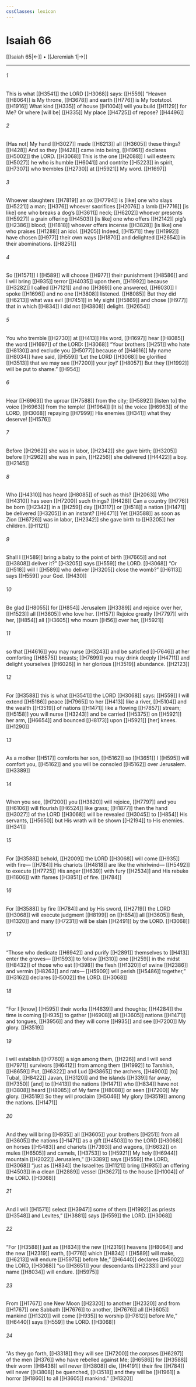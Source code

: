 ```yaml
---
cssClasses: lexicon
---
```


# Isaiah 66

[[Isaiah 65|←]] • [[Jeremiah 1|→]]

---

###### 1
This is what [[H3541]] the LORD [[H3068]] says: [[H559]] “Heaven [[H8064]] is My throne, [[H3678]] and earth [[H776]] is My footstool. [[H1916]] What kind [[H335]] of house [[H1004]] will you build [[H1129]] for Me?  Or where [will be] [[H335]] My place [[H4725]] of repose? [[H4496]]

###### 2
[Has not] My hand [[H3027]] made [[H6213]] all [[H3605]] these things? [[H428]] And so they [[H428]] came into being, [[H1961]] declares [[H5002]] the LORD. [[H3068]] This is the one [[H2088]] I will esteem: [[H5027]] he who is humble [[H6041]] and contrite [[H5223]] in spirit, [[H7307]] who trembles [[H2730]] at [[H5921]] My word. [[H1697]]

###### 3
Whoever slaughters [[H7819]] an ox [[H7794]] is [like] one who slays [[H5221]] a man; [[H376]] whoever sacrifices [[H2076]] a lamb [[H7716]] [is like] one who breaks a dog’s [[H3611]] neck; [[H6202]] whoever presents [[H5927]] a grain offering [[H4503]] [is like] one who offers [[H2142]] pig’s [[H2386]] blood; [[H1818]] whoever offers incense [[H3828]] [is like] one who praises [[H1288]] an idol. [[H205]] Indeed, [[H1571]] they [[H1992]] have chosen [[H977]] their own ways [[H1870]] and delighted [[H2654]] in their abominations. [[H8251]]

###### 4
So [[H1571]] I [[H589]] will choose [[H977]] their punishment [[H8586]] and I will bring [[H935]] terror [[H4035]] upon them, [[H1992]] because [[H3282]] I called [[H7121]] and no [[H369]] one answered, [[H6030]] I spoke [[H1696]] and no one [[H3808]] listened. [[H8085]] But they did [[H6213]] what was evil [[H7451]] in My sight [[H5869]] and chose [[H977]] that in which [[H834]] I did not [[H3808]] delight. [[H2654]]

###### 5
You who tremble [[H2730]] at [[H413]] His word, [[H1697]] hear [[H8085]] the word [[H1697]] of the LORD: [[H3068]] “Your brothers [[H251]] who hate [[H8130]] and exclude you [[H5077]] because of [[H4616]] My name [[H8034]] have said, [[H559]] ‘Let the LORD [[H3068]] be glorified [[H3513]] that we may see [[H7200]] your joy!’ [[H8057]] But they [[H1992]] will be put to shame.” [[H954]]

###### 6
Hear [[H6963]] the uproar [[H7588]] from the city; [[H5892]] [listen to] the voice [[H6963]] from the temple! [[H1964]] [It is] the voice [[H6963]] of the LORD, [[H3068]] repaying [[H7999]] His enemies [[H341]] what they deserve! [[H1576]]

###### 7
Before [[H2962]] she was in labor, [[H2342]] she gave birth; [[H3205]] before [[H2962]] she was in pain, [[H2256]] she delivered [[H4422]] a boy. [[H2145]]

###### 8
Who [[H4310]] has heard [[H8085]] of such as this? [[H2063]] Who [[H4310]] has seen [[H7200]] such things? [[H428]] Can a country [[H776]] be born [[H2342]] in a [[H259]] day [[H3117]] or [[H518]] a nation [[H1471]] be delivered [[H3205]] in an instant? [[H6471]] Yet [[H3588]] as soon as Zion [[H6726]] was in labor, [[H2342]] she gave birth to [[H3205]] her children. [[H1121]]

###### 9
Shall I [[H589]] bring a baby to the point of birth [[H7665]] and not [[H3808]] deliver it?” [[H3205]] says [[H559]] the LORD. [[H3068]] “Or [[H518]] will I [[H589]] who deliver [[H3205]] close the womb?” [[H6113]] says [[H559]] your God. [[H430]]

###### 10
Be glad [[H8055]] for [[H854]] Jerusalem [[H3389]] and rejoice over her, [[H1523]] all [[H3605]] who love her. [[H157]] Rejoice greatly [[H7797]] with her, [[H854]] all [[H3605]] who mourn [[H56]] over her, [[H5921]]

###### 11
so that [[H4616]] you may nurse [[H3243]] and be satisfied [[H7646]] at her comforting [[H8575]] breasts; [[H7699]] you may drink deeply [[H4711]] and delight yourselves [[H6026]] in her glorious [[H3519]] abundance. [[H2123]]

###### 12
For [[H3588]] this is what [[H3541]] the LORD [[H3068]] says: [[H559]] I will extend [[H5186]] peace [[H7965]] to her [[H413]] like a river, [[H5104]] and the wealth [[H3519]] of nations [[H1471]] like a flowing [[H7857]] stream; [[H5158]] you will nurse [[H3243]] and be carried [[H5375]] on [[H5921]] her arm, [[H6654]] and bounced [[H8173]] upon [[H5921]] [her] knees. [[H1290]]

###### 13
As a mother [[H517]] comforts her son, [[H5162]] so [[H3651]] I [[H595]] will comfort you, [[H5162]] and you will be consoled [[H5162]] over Jerusalem. [[H3389]]

###### 14
When you see, [[H7200]] you [[H3820]] will rejoice, [[H7797]] and you [[H6106]] will flourish [[H6524]] like grass; [[H1877]] then the hand [[H3027]] of the LORD [[H3068]] will be revealed [[H3045]] to [[H854]] His servants, [[H5650]] but His wrath will be shown [[H2194]] to His enemies. [[H341]]

###### 15
For [[H3588]] behold, [[H2009]] the LORD [[H3068]] will come [[H935]] with fire— [[H784]] His chariots [[H4818]] are like the whirlwind— [[H5492]] to execute [[H7725]] His anger [[H639]] with fury [[H2534]] and His rebuke [[H1606]] with flames [[H3851]] of fire. [[H784]]

###### 16
For [[H3588]] by fire [[H784]] and by His sword, [[H2719]] the LORD [[H3068]] will execute judgment [[H8199]] on [[H854]] all [[H3605]] flesh, [[H1320]] and many [[H7231]] will be slain [[H2491]] by the LORD. [[H3068]]

###### 17
“Those who dedicate [[H6942]] and purify [[H2891]] themselves to [[H413]] enter the groves— [[H1593]] to follow [[H310]] one [[H259]] in the midst [[H8432]] of those who eat [[H398]] the flesh [[H1320]] of swine [[H2386]] and vermin [[H8263]] and rats— [[H5909]] will perish [[H5486]] together,” [[H3162]] declares [[H5002]] the LORD. [[H3068]]

###### 18
“For I [know] [[H595]] their works [[H4639]] and thoughts; [[H4284]] the time is coming [[H935]] to gather [[H6908]] all [[H3605]] nations [[H1471]] and tongues, [[H3956]] and they will come [[H935]] and see [[H7200]] My glory. [[H3519]]

###### 19
I will establish [[H7760]] a sign among them, [[H226]] and I will send [[H7971]] survivors [[H6412]] from among them [[H1992]] to Tarshish, [[H8659]] Put, [[H6322]] and Lud [[H3865]] the archers, [[H4900]] [to] Tubal, [[H8422]] Javan, [[H3120]] and the islands [[H339]] far away, [[H7350]] [and] to [[H413]] the nations [[H1471]] who [[H834]] have not [[H3808]] heard [[H8085]] of My fame [[H8088]] or seen [[H7200]] My glory. [[H3519]] So they will proclaim [[H5046]] My glory [[H3519]] among the nations. [[H1471]]

###### 20
And they will bring [[H935]] all [[H3605]] your brothers [[H251]] from all [[H3605]] the nations [[H1471]] as a gift [[H4503]] to the LORD [[H3068]] on horses [[H5483]] and chariots [[H7393]] and wagons, [[H6632]] on mules [[H6505]] and camels, [[H3753]] to [[H5921]] My holy [[H6944]] mountain [[H2022]] Jerusalem,” [[H3389]] says [[H559]] the LORD, [[H3068]] “just as [[H834]] the Israelites [[H1121]] bring [[H935]] an offering [[H4503]] in a clean [[H2889]] vessel [[H3627]] to the house [[H1004]] of the LORD. [[H3068]]

###### 21
And I will [[H1571]] select [[H3947]] some of them [[H1992]] as priests [[H3548]] and Levites,” [[H3881]] says [[H559]] the LORD. [[H3068]]

###### 22
“For [[H3588]] just as [[H834]] the new [[H2319]] heavens [[H8064]] and the new [[H2319]] earth, [[H776]] which [[H834]] I [[H589]] will make, [[H6213]] will endure [[H5975]] before Me,” [[H6440]] declares [[H5002]] the LORD, [[H3068]] “so [[H3651]] your descendants [[H2233]] and your name [[H8034]] will endure. [[H5975]]

###### 23
From [[H1767]] one New Moon [[H2320]] to another [[H2320]] and from [[H1767]] one Sabbath [[H7676]] to another, [[H7676]] all [[H3605]] mankind [[H1320]] will come [[H935]] to worship [[H7812]] before Me,” [[H6440]] says [[H559]] the LORD. [[H3068]]

###### 24
“As they go forth, [[H3318]] they will see [[H7200]] the corpses [[H6297]] of the men [[H376]] who have rebelled against Me; [[H6586]] for [[H3588]] their worm [[H8438]] will never [[H3808]] die, [[H4191]] their fire [[H784]] will never [[H3808]] be quenched, [[H3518]] and they will be [[H1961]] a horror [[H1860]] to all [[H3605]] mankind.” [[H1320]]


